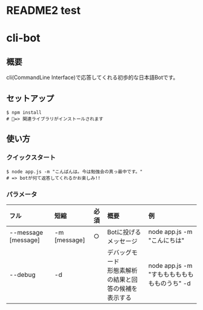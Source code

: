 # README2 test
# cli-bot

## 概要

cli(CommandLine Interface)で応答してくれる初歩的な日本語Botです。

## セットアップ

```bush
$ npm install
# => 関連ライブラリがインストールされます
```

## 使い方

### クイックスタート

```bush
$ node app.js -m "こんばんは。今は勉強会の真っ最中です。"
# => botが何て返答してくれるかお楽しみ!!
```

### パラメータ

| フル | 短縮 | 必須 | 概要 | 例 |
|:---|:---|:---|:---|:---|
| --message [message] | -m [message] | ○ | Botに投げるメッセージ | node app.js -m "こんにちは" |
| --debug | -d | | デバッグモード<br> 形態素解析の結果と回答の候補を表示する | node app.js -m "すもももももももものうち" -d |  
